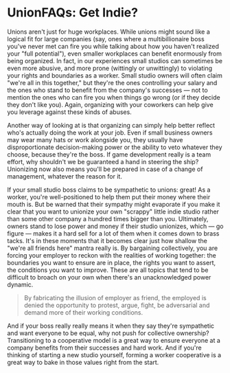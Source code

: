 # UnionFAQs: Get Indie?

Unions aren't just for huge workplaces. While unions might sound like a logical
fit for large companies (say, ones where a multibillionaire boss you've never
met can fire you while talking about how you haven't realized your "full
potential"), even smaller workplaces can benefit enormously from being
organized. In fact, in our experiences small studios can sometimes be even more
abusive, and more prone (wittingly or unwittingly) to violating your rights and
boundaries as a worker. Small studio owners will often claim "we're all in this
together," but they're the ones controlling your salary and the ones who stand
to benefit from the company's successes — not to mention the ones who can fire
you when things go wrong (or if they decide they don't like you). Again,
organizing with your coworkers can help give you leverage against these kinds of
abuses.

Another way of looking at is that organizing can simply help better reflect
who's actually doing the work at your job. Even if small business owners may
wear many hats or work alongside you, they usually have disproportionate
decision-making power or the ability to veto whatever they choose, because
they're the boss. If game development really is a team effort, why shouldn't we
be guaranteed a hand in steering the ship? Unionizing now also means you'll be
prepared in case of a change of management, whatever the reason for it.

If your small studio boss claims to be sympathetic to unions: great! As a
worker, you're well-positioned to help them put their money where their mouth
is. But be warned that their sympathy might evaporate if you make it clear that
you want to unionize your own "scrappy" little indie studio rather than some
other company a hundred times bigger than you. Ultimately, owners stand to lose
power and money if their studio unionizes, which — go figure — makes it a hard
sell for a lot of them when it comes down to brass tacks.  It's in these moments
that it becomes clear just how shallow the "we're all friends here" mantra
really is. By bargaining collectively, you are forcing your employer to reckon
with the realities of working together: the boundaries you want to ensure are in
place, the rights you want to assert, the conditions you want to improve. These
are all topics that tend to be difficult to broach on your own when there's an
unacknowledged power dynamic.

> By fabricating the illusion of employer as friend, the employed is denied the
> opportunity to protest, argue, fight, be adversarial and demand more of their
> working conditions.

And if your boss really really means it when they say they're sympathetic and
want everyone to be equal, why not push for collective ownership? Transitioning
to a cooperative model is a great way to ensure everyone at a company benefits
from their successes and hard work. And if you're thinking of starting a new
studio yourself, forming a worker cooperative is a great way to bake in those
values right from the start.

